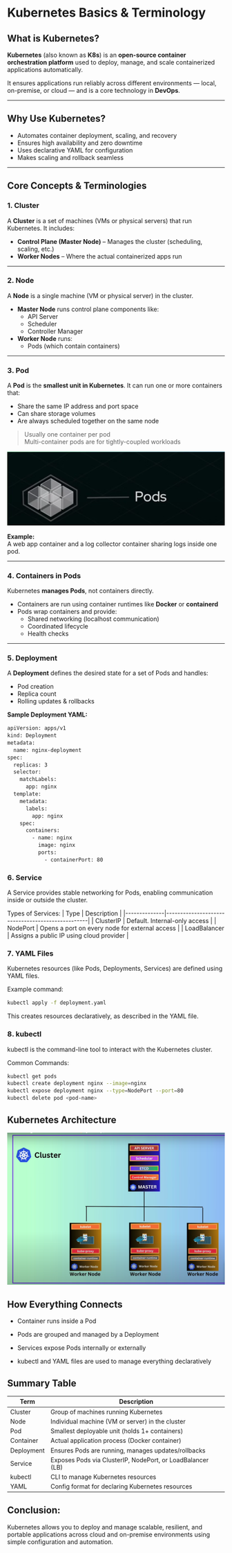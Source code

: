 #  Kubernetes Basics & Terminology

##  What is Kubernetes?

**Kubernetes** (also known as **K8s**) is an **open-source container orchestration platform** used to deploy, manage, and scale containerized applications automatically.

It ensures applications run reliably across different environments — local, on-premise, or cloud — and is a core technology in **DevOps**.

---

##  Why Use Kubernetes?

-  Automates container deployment, scaling, and recovery
-  Ensures high availability and zero downtime
-  Uses declarative YAML for configuration
-  Makes scaling and rollback seamless

---

##  Core Concepts & Terminologies


### 1️. Cluster

A **Cluster** is a set of machines (VMs or physical servers) that run Kubernetes. It includes:

- **Control Plane (Master Node)** – Manages the cluster (scheduling, scaling, etc.)
- **Worker Nodes** – Where the actual containerized apps run

---

### 2️. Node

A **Node** is a single machine (VM or physical server) in the cluster.

- **Master Node** runs control plane components like:
  - API Server
  - Scheduler
  - Controller Manager
- **Worker Node** runs:
  - Pods (which contain containers)

---

### 3️. Pod

A **Pod** is the **smallest unit in Kubernetes**. It can run one or more containers that:

- Share the same IP address and port space
- Can share storage volumes
- Are always scheduled together on the same node

>  Usually one container per pod  
>  Multi-container pods are for tightly-coupled workloads

![pod](./screenshots/2.png)

**Example:**  
A web app container and a log collector container sharing logs inside one pod.

---

### 4️. Containers in Pods

Kubernetes **manages Pods**, not containers directly.

- Containers are run using container runtimes like **Docker** or **containerd**
- Pods wrap containers and provide:
  - Shared networking (localhost communication)
  - Coordinated lifecycle
  - Health checks

---

### 5️. Deployment

A **Deployment** defines the desired state for a set of Pods and handles:

- Pod creation
- Replica count
- Rolling updates & rollbacks

**Sample Deployment YAML:**

```BASH
apiVersion: apps/v1
kind: Deployment
metadata:
  name: nginx-deployment
spec:
  replicas: 3
  selector:
    matchLabels:
      app: nginx
  template:
    metadata:
      labels:
        app: nginx
    spec:
      containers:
        - name: nginx
          image: nginx
          ports:
            - containerPort: 80
```

### 6️. Service
A Service provides stable networking for Pods, enabling communication inside or outside the cluster.

Types of Services:
| Type         | Description                                      |
|--------------|--------------------------------------------------|
| ClusterIP    | Default. Internal-only access                    |
| NodePort     | Opens a port on every node for external access   |
| LoadBalancer | Assigns a public IP using cloud provider         |


### 7️. YAML Files
Kubernetes resources (like Pods, Deployments, Services) are defined using YAML files.

Example command:
```bash
kubectl apply -f deployment.yaml
```

This creates resources declaratively, as described in the YAML file.

### 8️. kubectl
kubectl is the command-line tool to interact with the Kubernetes cluster.

Common Commands:

```bash
kubectl get pods
kubectl create deployment nginx --image=nginx
kubectl expose deployment nginx --type=NodePort --port=80
kubectl delete pod <pod-name>
```

## Kubernetes Architecture
![architecture](./screenshots/1.png)



## How Everything Connects
- Container runs inside a Pod

- Pods are grouped and managed by a Deployment

- Services expose Pods internally or externally

- kubectl and YAML files are used to manage everything declaratively

## Summary Table
| Term       | Description                                                  |
|------------|--------------------------------------------------------------|
| Cluster    | Group of machines running Kubernetes                         |
| Node       | Individual machine (VM or server) in the cluster             |
| Pod        | Smallest deployable unit (holds 1+ containers)               |
| Container  | Actual application process (Docker container)                |
| Deployment | Ensures Pods are running, manages updates/rollbacks          |
| Service    | Exposes Pods via ClusterIP, NodePort, or LoadBalancer (LB)   |
| kubectl    | CLI to manage Kubernetes resources                           |
| YAML       | Config format for declaring Kubernetes resources             |


## Conclusion:
Kubernetes allows you to deploy and manage scalable, resilient, and portable applications across cloud and on-premise environments using simple configuration and automation.